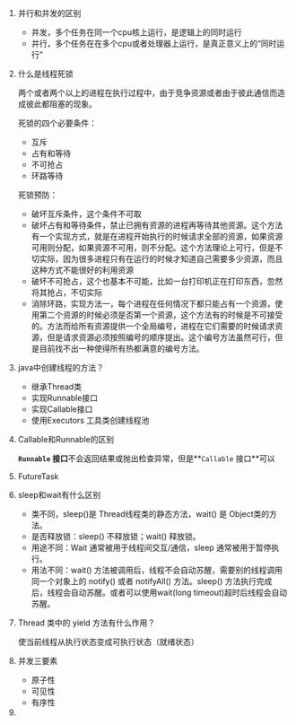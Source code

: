 1. 并行和并发的区别

   * 并发，多个任务在同一个cpu核上运行，是逻辑上的同时运行
   * 并行，多个任务在在多个cpu或者处理器上运行，是真正意义上的“同时运行”

2. 什么是线程死锁

   两个或者两个以上的进程在执行过程中，由于竞争资源或者由于彼此通信而造成彼此都阻塞的现象。

   死锁的四个必要条件：

   * 互斥
   * 占有和等待
   * 不可抢占
   * 环路等待

   死锁预防：

   * 破坏互斥条件，这个条件不可取
   * 破坏占有和等待条件，禁止已拥有资源的进程再等待其他资源。这个方法有一个实现方式，就是在进程开始执行的时候请求全部的资源，如果资源可用则分配，如果资源不可用，则不分配。这个方法理论上可行，但是不切实际，因为很多进程只有在运行的时候才知道自己需要多少资源，而且这种方式不能很好的利用资源
   * 破坏不可抢占，这个也基本不可能，比如一台打印机正在打印东西，忽然将其抢占，不切实际
   * 消除环路，实现方法一，每个进程在任何情况下都只能占有一个资源，使用第二个资源的时候必须是否第一个资源，这个方法有的时候是不可接受的。方法而给所有资源提供一个全局编号，进程在它们需要的时候请求资源，但是请求资源必须按照编号的顺序提出。这个编号方法虽然可行，但是目前找不出一种使得所有热都满意的编号方法。

3. java中创建线程的方法？

   * 继承Thread类
   * 实现Runnable接口
   * 实现Callable接口
   * 使用Executors 工具类创建线程池

4. Callable和Runnable的区别

   **`Runnable` 接口**不会返回结果或抛出检查异常，但是**`Callable` 接口**可以

5. FutureTask

6. sleep和wait有什么区别

   * 类不同，sleep()是 Thread线程类的静态方法，wait() 是 Object类的方法。
   * 是否释放锁：sleep() 不释放锁；wait() 释放锁。
   * 用途不同：Wait 通常被用于线程间交互/通信，sleep 通常被用于暂停执行。
   * 用法不同：wait() 方法被调用后，线程不会自动苏醒，需要别的线程调用同一个对象上的 notify() 或者 notifyAll() 方法。sleep() 方法执行完成后，线程会自动苏醒。或者可以使用wait(long timeout)超时后线程会自动苏醒。

7. Thread 类中的 yield 方法有什么作用？

   使当前线程从执行状态变成可执行状态（就绪状态）

8. 并发三要素

   * 原子性
   * 可见性
   * 有序性

9. 
